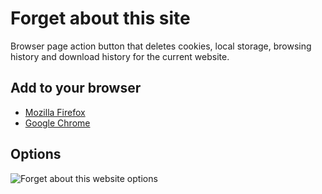 # Forget about this site

Browser page action button that deletes cookies, local storage, browsing history and download history for the current website.

## Add to your browser

 - [Mozilla Firefox](https://addons.mozilla.org/addon/forget-about-this-site/)
 - [Google Chrome](https://chrome.google.com/webstore/detail/forget-about-this-site/okiohagmnigihpbleoloddfldckiknea)

## Options

![Forget about this website options](https://i.imgur.com/tnOVAl5.png)
